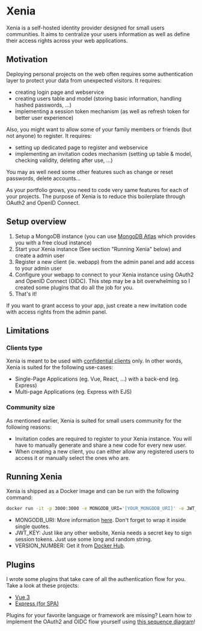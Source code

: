 # Xenia

Xenia is a self-hosted identity provider designed for small users communities. It aims to centralize your users information as well as define their access rights across your web applications.

## Motivation

Deploying personal projects on the web often requires some authentication layer to protect your data from unexpected visitors. It requires:

- creating login page and webservice
- creating users table and model (storing basic information, handling hashed passwords, ...)
- implementing a session token mechanism (as well as refresh token for better user experience)

Also, you might want to allow some of your family members or friends (but not anyone) to register. It requires:

- setting up dedicated page to register and webservice
- implementing an invitation codes mechanism (setting up table & model, checking validity, deleting after use, ...)

You may as well need some other features such as change or reset passwords, delete accounts...

As your portfolio grows, you need to code very same features for each of your projects. The purpose of Xenia is to reduce this boilerplate through OAuth2 and OpenID Connect.

## Setup overview

1. Setup a MongoDB instance (you can use [MongoDB Atlas](https://www.mongodb.com/atlas/database) which provides you with a free cloud instance)
1. Start your Xenia instance (See section "Running Xenia" below) and create a admin user
1. Register a new client (ie. webapp) from the admin panel and add access to your admin user
1. Configure your webapp to connect to your Xenia instance using OAuth2 and OpenID Connect (OIDC). This step may be a bit overwhelming so I created some plugins that do all the job for you.
1. That's it!

If you want to grant access to your app, just create a new invitation code with access rights from the admin panel.

## Limitations

### Clients type

Xenia is meant to be used with [confidential clients](https://datatracker.ietf.org/doc/html/rfc6749#section-2.1) only. In other words, Xenia is suited for the following use-cases:

- Single-Page Applications (eg. Vue, React, ...) with a back-end (eg. Express)
- Multi-page Applications (eg. Express with EJS)

### Community size

As mentioned earlier, Xenia is suited for small users community for the following reasons:

- Invitation codes are required to register to your Xenia instance. You will have to manually generate and share a new code for every new user.
- When creating a new client, you can either allow any registered users to access it or manually select the ones who are.

## Running Xenia

Xenia is shipped as a Docker image and can be run with the following command:

```bash
docker run -it -p 3000:3000 -e MONGODB_URI='[YOUR_MONGODB_URI]' -e JWT_KEY=[YOUR_JWT_KEY] chamboug/xenia:[VERSION_NUMBER]
```

- MONGODB_URI: More information [here](https://docs.mongodb.com/manual/reference/connection-string/). Don't forget to wrap it inside single quotes.
- JWT_KEY: Just like any other website, Xenia needs a secret key to sign session tokens. Just use some long and random string.
- VERSION_NUMBER: Get it from [Docker Hub](https://hub.docker.com/repository/docker/chamboug/xenia/tags).

## Plugins

I wrote some plugins that take care of all the authentication flow for you. Take a look at these projects:

- [Vue 3](https://github.com/chamboug/xenia-vue-plugin)
- [Express (for SPA)](https://github.com/chamboug/xenia-express-spa-plugin)

Plugins for your favorite language or framework are missing? Learn how to implement the OAuth2 and OIDC flow yourself using [this sequence diagram](docs/oauth2.md)!
